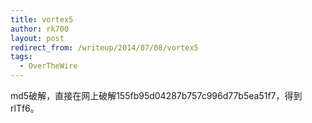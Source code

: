 ```yaml
---
title: vortex5
author: rk700
layout: post
redirect_from: /writeup/2014/07/08/vortex5
tags:
  - OverTheWire
---
```

md5破解，直接在网上破解155fb95d04287b757c996d77b5ea51f7，得到rlTf6。
